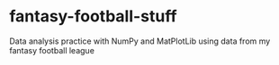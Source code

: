 # fantasy-football-stuff

Data analysis practice with NumPy and MatPlotLib using data from my fantasy football league
